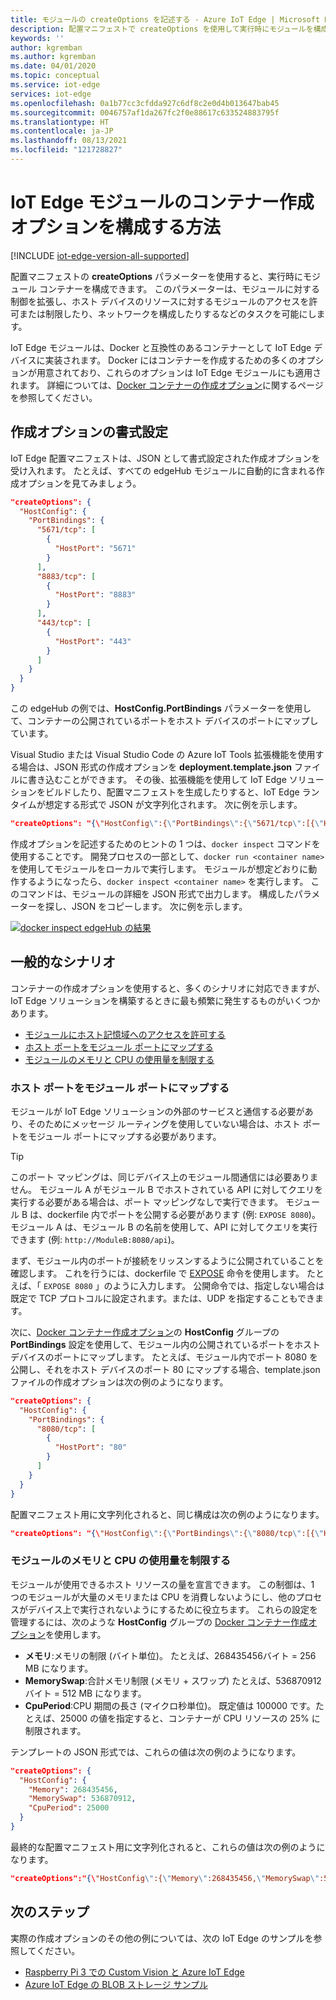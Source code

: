 ```yaml
---
title: モジュールの createOptions を記述する - Azure IoT Edge | Microsoft Docs
description: 配置マニフェストで createOptions を使用して実行時にモジュールを構成する方法
keywords: ''
author: kgremban
ms.author: kgremban
ms.date: 04/01/2020
ms.topic: conceptual
ms.service: iot-edge
services: iot-edge
ms.openlocfilehash: 0a1b77cc3cfdda927c6df8c2e0d4b013647bab45
ms.sourcegitcommit: 0046757af1da267fc2f0e88617c633524883795f
ms.translationtype: HT
ms.contentlocale: ja-JP
ms.lasthandoff: 08/13/2021
ms.locfileid: "121728827"
---
```

# <a name="how-to-configure-container-create-options-for-iot-edge-modules"></a>IoT Edge モジュールのコンテナー作成オプションを構成する方法

[!INCLUDE [iot-edge-version-all-supported](../../includes/iot-edge-version-all-supported.md)]

配置マニフェストの **createOptions** パラメーターを使用すると、実行時にモジュール コンテナーを構成できます。 このパラメーターは、モジュールに対する制御を拡張し、ホスト デバイスのリソースに対するモジュールのアクセスを許可または制限したり、ネットワークを構成したりするなどのタスクを可能にします。

IoT Edge モジュールは、Docker と互換性のあるコンテナーとして IoT Edge デバイスに実装されます。 Docker にはコンテナーを作成するための多くのオプションが用意されており、これらのオプションは IoT Edge モジュールにも適用されます。 詳細については、[Docker コンテナーの作成オプション](https://docs.docker.com/engine/api/v1.32/#operation/ContainerCreate)に関するページを参照してください。

## <a name="format-create-options"></a>作成オプションの書式設定

IoT Edge 配置マニフェストは、JSON として書式設定された作成オプションを受け入れます。 たとえば、すべての edgeHub モジュールに自動的に含まれる作成オプションを見てみましょう。

```json
"createOptions": {
  "HostConfig": {
    "PortBindings": {
      "5671/tcp": [
        {
          "HostPort": "5671"
        }
      ],
      "8883/tcp": [
        {
          "HostPort": "8883"
        }
      ],
      "443/tcp": [
        {
          "HostPort": "443"
        }
      ]
    }
  }
}
```

この edgeHub の例では、**HostConfig.PortBindings** パラメーターを使用して、コンテナーの公開されているポートをホスト デバイスのポートにマップしています。

Visual Studio または Visual Studio Code の Azure IoT Tools 拡張機能を使用する場合は、JSON 形式の作成オプションを **deployment.template.json** ファイルに書き込むことができます。 その後、拡張機能を使用して IoT Edge ソリューションをビルドしたり、配置マニフェストを生成したりすると、IoT Edge ランタイムが想定する形式で JSON が文字列化されます。 次に例を示します。

```json
"createOptions": "{\"HostConfig\":{\"PortBindings\":{\"5671/tcp\":[{\"HostPort\":\"5671\"}],\"8883/tcp\":[{\"HostPort\":\"8883\"}],\"443/tcp\":[{\"HostPort\":\"443\"}]}}}"
```

作成オプションを記述するためのヒントの 1 つは、`docker inspect` コマンドを使用することです。 開発プロセスの一部として、`docker run <container name>` を使用してモジュールをローカルで実行します。 モジュールが想定どおりに動作するようになったら、`docker inspect <container name>` を実行します。 このコマンドは、モジュールの詳細を JSON 形式で出力します。 構成したパラメーターを探し、JSON をコピーします。 次に例を示します。

[![docker inspect edgeHub の結果](./media/how-to-use-create-options/docker-inspect-edgehub-inline-and-expanded.png)](./media/how-to-use-create-options/docker-inspect-edgehub-inline-and-expanded.png#lightbox)

## <a name="common-scenarios"></a>一般的なシナリオ

コンテナーの作成オプションを使用すると、多くのシナリオに対応できますが、IoT Edge ソリューションを構築するときに最も頻繁に発生するものがいくつかあります。

* [モジュールにホスト記憶域へのアクセスを許可する](how-to-access-host-storage-from-module.md)
* [ホスト ポートをモジュール ポートにマップする](#map-host-port-to-module-port)
* [モジュールのメモリと CPU の使用量を制限する](#restrict-module-memory-and-cpu-usage)

### <a name="map-host-port-to-module-port"></a>ホスト ポートをモジュール ポートにマップする

モジュールが IoT Edge ソリューションの外部のサービスと通信する必要があり、そのためにメッセージ ルーティングを使用していない場合は、ホスト ポートをモジュール ポートにマップする必要があります。

>[!TIP]
>このポート マッピングは、同じデバイス上のモジュール間通信には必要ありません。 モジュール A がモジュール B でホストされている API に対してクエリを実行する必要がある場合は、ポート マッピングなしで実行できます。 モジュール B は、dockerfile 内でポートを公開する必要があります (例: `EXPOSE 8080`)。 モジュール A は、モジュール B の名前を使用して、API に対してクエリを実行できます (例: `http://ModuleB:8080/api`)。

まず、モジュール内のポートが接続をリッスンするように公開されていることを確認します。 これを行うには、dockerfile で [EXPOSE](https://docs.docker.com/engine/reference/builder/#expose) 命令を使用します。 たとえば、「 `EXPOSE 8080` 」のように入力します。 公開命令では、指定しない場合は既定で TCP プロトコルに設定されます。または、UDP を指定することもできます。

次に、[Docker コンテナー作成オプション](https://docs.docker.com/engine/api/v1.32/#operation/ContainerCreate)の **HostConfig** グループの **PortBindings** 設定を使用して、モジュール内の公開されているポートをホスト デバイスのポートにマップします。 たとえば、モジュール内でポート 8080 を公開し、それをホスト デバイスのポート 80 にマップする場合、template.json ファイルの作成オプションは次の例のようになります。

```json
"createOptions": {
  "HostConfig": {
    "PortBindings": {
      "8080/tcp": [
        {
          "HostPort": "80"
        }
      ]
    }
  }
}
```

配置マニフェスト用に文字列化されると、同じ構成は次の例のようになります。

```json
"createOptions": "{\"HostConfig\":{\"PortBindings\":{\"8080/tcp\":[{\"HostPort\":\"80\"}]}}}"
```

### <a name="restrict-module-memory-and-cpu-usage"></a>モジュールのメモリと CPU の使用量を制限する

モジュールが使用できるホスト リソースの量を宣言できます。 この制御は、1 つのモジュールが大量のメモリまたは CPU を消費しないようにし、他のプロセスがデバイス上で実行されないようにするために役立ちます。 これらの設定を管理するには、次のような **HostConfig** グループの [Docker コンテナー作成オプション](https://docs.docker.com/engine/api/v1.32/#operation/ContainerCreate)を使用します。

* **メモリ**:メモリの制限 (バイト単位)。 たとえば、268435456バイト = 256 MB になります。
* **MemorySwap**:合計メモリ制限 (メモリ + スワップ) たとえば、536870912 バイト = 512 MB になります。
* **CpuPeriod**:CPU 期間の長さ (マイクロ秒単位)。 既定値は 100000 です。たとえば、25000 の値を指定すると、コンテナーが CPU リソースの 25% に制限されます。

テンプレートの JSON 形式では、これらの値は次の例のようになります。

```json
"createOptions": {
  "HostConfig": {
    "Memory": 268435456,
    "MemorySwap": 536870912,
    "CpuPeriod": 25000
  }
}
```

最終的な配置マニフェスト用に文字列化されると、これらの値は次の例のようになります。

```json
"createOptions":"{\"HostConfig\":{\"Memory\":268435456,\"MemorySwap\":536870912,\"CpuPeriod\":25000}}"
```

## <a name="next-steps"></a>次のステップ

実際の作成オプションのその他の例については、次の IoT Edge のサンプルを参照してください。

* [Raspberry Pi 3 での Custom Vision と Azure IoT Edge](https://github.com/Azure-Samples/custom-vision-service-iot-edge-raspberry-pi)
* [Azure IoT Edge の BLOB ストレージ サンプル](https://github.com/Azure-Samples/azure-iotedge-blobstorage-sample)
